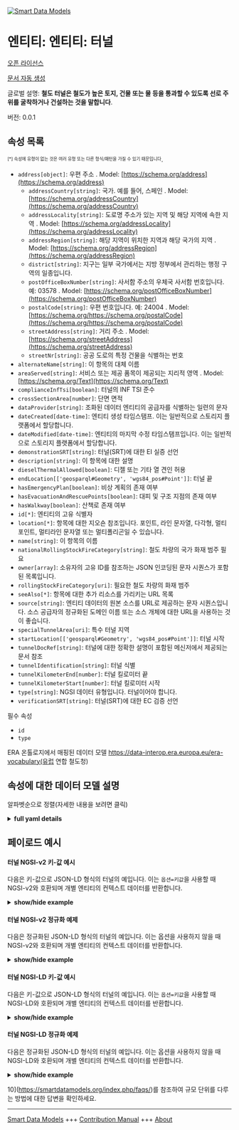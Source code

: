 <!-- 10-Header -->
    
[![Smart Data Models](https://smartdatamodels.org/wp-content/uploads/2022/01/SmartDataModels_logo.png "Logo")](https://smartdatamodels.org)    

엔티티: 엔티티: 터널    
============
<!-- /10-Header -->
    
<!-- 15-License -->
    

[오픈 라이선스](https://github.com/smart-data-models//dataModel.ERA/blob/master/Tunnel/LICENSE.md)    

[문서 자동 생성](https://docs.google.com/presentation/d/e/2PACX-1vTs-Ng5dIAwkg91oTTUdt8ua7woBXhPnwavZ0FxgR8BsAI_Ek3C5q97Nd94HS8KhP-r_quD4H0fgyt3/pub?start=false&loop=false&delayms=3000#slide=id.gb715ace035_0_60)    
<!-- /15-License -->
    
<!-- 20-Description -->
    

글로벌 설명: **철도 터널은 철도가 높은 토지, 건물 또는 물 등을 통과할 수 있도록 선로 주위를 굴착하거나 건설하는 것을 말합니다**.    

버전: 0.0.1    
<!-- /20-Description -->
    
<!-- 30-PropertiesList -->
    

## 속성 목록    

<sup><sub>[*] 속성에 유형이 없는 것은 여러 유형 또는 다른 형식/패턴을 가질 수 있기 때문입니다</sub></sup>.    
- `address[object]`: 우편 주소  . Model: [https://schema.org/address](https://schema.org/address)
	- `addressCountry[string]`: 국가. 예를 들어, 스페인  . Model: [https://schema.org/addressCountry](https://schema.org/addressCountry)    
	- `addressLocality[string]`: 도로명 주소가 있는 지역 및 해당 지역에 속한 지역  . Model: [https://schema.org/addressLocality](https://schema.org/addressLocality)    
	- `addressRegion[string]`: 해당 지역이 위치한 지역과 해당 국가의 지역  . Model: [https://schema.org/addressRegion](https://schema.org/addressRegion)    
	- `district[string]`: 지구는 일부 국가에서는 지방 정부에서 관리하는 행정 구역의 일종입니다.      
	- `postOfficeBoxNumber[string]`: 사서함 주소의 우체국 사서함 번호입니다. 예: 03578  . Model: [https://schema.org/postOfficeBoxNumber](https://schema.org/postOfficeBoxNumber)    
	- `postalCode[string]`: 우편 번호입니다. 예: 24004  . Model: [https://schema.org/https://schema.org/postalCode](https://schema.org/https://schema.org/postalCode)    
	- `streetAddress[string]`: 거리 주소  . Model: [https://schema.org/streetAddress](https://schema.org/streetAddress)    
	- `streetNr[string]`: 공공 도로의 특정 건물을 식별하는 번호      
- `alternateName[string]`: 이 항목의 대체 이름  
- `areaServed[string]`: 서비스 또는 제공 품목이 제공되는 지리적 영역  . Model: [https://schema.org/Text](https://schema.org/Text)
- `complianceInfTsi[boolean]`: 터널의 INF TSI 준수  
- `crossSectionArea[number]`: 단면 면적  
- `dataProvider[string]`: 조화된 데이터 엔티티의 공급자를 식별하는 일련의 문자  
- `dateCreated[date-time]`: 엔티티 생성 타임스탬프. 이는 일반적으로 스토리지 플랫폼에서 할당합니다.  
- `dateModified[date-time]`: 엔티티의 마지막 수정 타임스탬프입니다. 이는 일반적으로 스토리지 플랫폼에서 할당합니다.  
- `demonstrationSRT[string]`: 터널(SRT)에 대한 EI 실증 선언  
- `description[string]`: 이 항목에 대한 설명  
- `dieselThermalAllowed[boolean]`: 디젤 또는 기타 열 견인 허용  
- `endLocation[['geosparql#Geometry', 'wgs84_pos#Point']]`: 터널 끝  
- `hasEmergencyPlan[boolean]`: 비상 계획의 존재 여부  
- `hasEvacuationAndRescuePoints[boolean]`: 대피 및 구조 지점의 존재 여부  
- `hasWalkway[boolean]`: 산책로 존재 여부  
- `id[*]`: 엔티티의 고유 식별자  
- `location[*]`: 항목에 대한 지오숀 참조입니다. 포인트, 라인 문자열, 다각형, 멀티포인트, 멀티라인 문자열 또는 멀티폴리곤일 수 있습니다.  
- `name[string]`: 이 항목의 이름  
- `nationalRollingStockFireCategory[string]`: 철도 차량의 국가 화재 범주 필요  
- `owner[array]`: 소유자의 고유 ID를 참조하는 JSON 인코딩된 문자 시퀀스가 포함된 목록입니다.  
- `rollingStockFireCategory[uri]`: 필요한 철도 차량의 화재 범주  
- `seeAlso[*]`: 항목에 대한 추가 리소스를 가리키는 URL 목록  
- `source[string]`: 엔티티 데이터의 원본 소스를 URL로 제공하는 문자 시퀀스입니다. 소스 공급자의 정규화된 도메인 이름 또는 소스 개체에 대한 URL을 사용하는 것이 좋습니다.  
- `specialTunnelArea[uri]`: 특수 터널 지역  
- `startLocation[['geosparql#Geometry', 'wgs84_pos#Point']]`: 터널 시작  
- `tunnelDocRef[string]`: 터널에 대한 정확한 설명이 포함된 메신저에서 제공되는 문서 참조  
- `tunnelIdentification[string]`: 터널 식별  
- `tunnelKilometerEnd[number]`: 터널 킬로미터 끝  
- `tunnelKilometerStart[number]`: 터널 킬로미터 시작  
- `type[string]`: NGSI 데이터 유형입니다. 터널이어야 합니다.  
- `verificationSRT[string]`: 터널(SRT)에 대한 EC 검증 선언  
<!-- /30-PropertiesList -->
    
<!-- 35-RequiredProperties -->
    

필수 속성    
- `id`  
- `type`  
<!-- /35-RequiredProperties -->
    
<!-- 40-RequiredProperties -->
    

ERA 온톨로지에서 매핑된 데이터 모델 https://data-interop.era.europa.eu/era-vocabulary(유럽 연합 철도청)    
<!-- /40-RequiredProperties -->
    
<!-- 50-DataModelHeader -->
    

## 속성에 대한 데이터 모델 설명    

알파벳순으로 정렬(자세한 내용을 보려면 클릭)    
<!-- /50-DataModelHeader -->
    
<!-- 60-ModelYaml -->
    
<details><summary><strong>full yaml details</strong></summary>      

```yaml    
Tunnel:      
  description: 'A railway tunnel is an excavation or a construction around the track provided to allow the railway to pass for example higher land, buildings or water.'      
  properties:      
    address:      
      description: The mailing address      
      properties:      
        addressCountry:      
          description: 'The country. For example, Spain'      
          type: string      
          x-ngsi:      
            model: https://schema.org/addressCountry      
            type: Property      
        addressLocality:      
          description: 'The locality in which the street address is, and which is in the region'      
          type: string      
          x-ngsi:      
            model: https://schema.org/addressLocality      
            type: Property      
        addressRegion:      
          description: 'The region in which the locality is, and which is in the country'      
          type: string      
          x-ngsi:      
            model: https://schema.org/addressRegion      
            type: Property      
        district:      
          description: 'A district is a type of administrative division that, in some countries, is managed by the local government'      
          type: string      
          x-ngsi:      
            type: Property      
        postOfficeBoxNumber:      
          description: 'The post office box number for PO box addresses. For example, 03578'      
          type: string      
          x-ngsi:      
            model: https://schema.org/postOfficeBoxNumber      
            type: Property      
        postalCode:      
          description: 'The postal code. For example, 24004'      
          type: string      
          x-ngsi:      
            model: https://schema.org/https://schema.org/postalCode      
            type: Property      
        streetAddress:      
          description: The street address      
          type: string      
          x-ngsi:      
            model: https://schema.org/streetAddress      
            type: Property      
        streetNr:      
          description: Number identifying a specific property on a public street      
          type: string      
          x-ngsi:      
            type: Property      
      type: object      
      x-ngsi:      
        model: https://schema.org/address      
        type: Property      
    alternateName:      
      description: An alternative name for this item      
      type: string      
      x-ngsi:      
        type: Property      
    areaServed:      
      description: The geographic area where a service or offered item is provided      
      type: string      
      x-ngsi:      
        model: https://schema.org/Text      
        type: Property      
    complianceInfTsi:      
      description: Compliance of the tunnel with INF TSI      
      type: boolean      
      x-ngsi:      
        type: Property      
    crossSectionArea:      
      description: Cross section area      
      type: number      
      x-ngsi:      
        type: Property      
    dataProvider:      
      description: A sequence of characters identifying the provider of the harmonised data entity      
      type: string      
      x-ngsi:      
        type: Property      
    dateCreated:      
      description: Entity creation timestamp. This will usually be allocated by the storage platform      
      format: date-time      
      type: string      
      x-ngsi:      
        type: Property      
    dateModified:      
      description: Timestamp of the last modification of the entity. This will usually be allocated by the storage platform      
      format: date-time      
      type: string      
      x-ngsi:      
        type: Property      
    demonstrationSRT:      
      description: EI declaration of demonstration for tunnel (SRT)      
      type: string      
      x-ngsi:      
        type: Property      
    description:      
      description: A description of this item      
      type: string      
      x-ngsi:      
        type: Property      
    dieselThermalAllowed:      
      description: Diesel or other thermal traction allowed      
      type: boolean      
      x-ngsi:      
        type: Property      
    endLocation:      
      description: End of tunnel      
      type:      
        - "geosparql#Geometry"      
        - "wgs84_pos#Point"      
      x-ngsi:      
        type: Relationship      
    hasEmergencyPlan:      
      description: Existence of emergency plan      
      type: boolean      
      x-ngsi:      
        type: Property      
    hasEvacuationAndRescuePoints:      
      description: Existence of evacuation and rescue points      
      type: boolean      
      x-ngsi:      
        type: Property      
    hasWalkway:      
      description: Existence of walkways      
      type: boolean      
      x-ngsi:      
        type: Property      
    id:      
      anyOf:      
        - description: Identifier format of any NGSI entity      
          maxLength: 256      
          minLength: 1      
          pattern: ^[\w\-\.\{\}\$\+\*\[\]`|~^@!,:\\]+$      
          type: string      
          x-ngsi:      
            type: Property      
        - description: Identifier format of any NGSI entity      
          format: uri      
          type: string      
          x-ngsi:      
            type: Property      
      description: Unique identifier of the entity      
      x-ngsi:      
        type: Property      
    location:      
      description: 'Geojson reference to the item. It can be Point, LineString, Polygon, MultiPoint, MultiLineString or MultiPolygon'      
      oneOf:      
        - description: Geojson reference to the item. Point      
          properties:      
            bbox:      
              items:      
                type: number      
              minItems: 4      
              type: array      
            coordinates:      
              items:      
                type: number      
              minItems: 2      
              type: array      
            type:      
              enum:      
                - Point      
              type: string      
          required:      
            - type      
            - coordinates      
          title: GeoJSON Point      
          type: object      
          x-ngsi:      
            type: GeoProperty      
        - description: Geojson reference to the item. LineString      
          properties:      
            bbox:      
              items:      
                type: number      
              minItems: 4      
              type: array      
            coordinates:      
              items:      
                items:      
                  type: number      
                minItems: 2      
                type: array      
              minItems: 2      
              type: array      
            type:      
              enum:      
                - LineString      
              type: string      
          required:      
            - type      
            - coordinates      
          title: GeoJSON LineString      
          type: object      
          x-ngsi:      
            type: GeoProperty      
        - description: Geojson reference to the item. Polygon      
          properties:      
            bbox:      
              items:      
                type: number      
              minItems: 4      
              type: array      
            coordinates:      
              items:      
                items:      
                  items:      
                    type: number      
                  minItems: 2      
                  type: array      
                minItems: 4      
                type: array      
              type: array      
            type:      
              enum:      
                - Polygon      
              type: string      
          required:      
            - type      
            - coordinates      
          title: GeoJSON Polygon      
          type: object      
          x-ngsi:      
            type: GeoProperty      
        - description: Geojson reference to the item. MultiPoint      
          properties:      
            bbox:      
              items:      
                type: number      
              minItems: 4      
              type: array      
            coordinates:      
              items:      
                items:      
                  type: number      
                minItems: 2      
                type: array      
              type: array      
            type:      
              enum:      
                - MultiPoint      
              type: string      
          required:      
            - type      
            - coordinates      
          title: GeoJSON MultiPoint      
          type: object      
          x-ngsi:      
            type: GeoProperty      
        - description: Geojson reference to the item. MultiLineString      
          properties:      
            bbox:      
              items:      
                type: number      
              minItems: 4      
              type: array      
            coordinates:      
              items:      
                items:      
                  items:      
                    type: number      
                  minItems: 2      
                  type: array      
                minItems: 2      
                type: array      
              type: array      
            type:      
              enum:      
                - MultiLineString      
              type: string      
          required:      
            - type      
            - coordinates      
          title: GeoJSON MultiLineString      
          type: object      
          x-ngsi:      
            type: GeoProperty      
        - description: Geojson reference to the item. MultiLineString      
          properties:      
            bbox:      
              items:      
                type: number      
              minItems: 4      
              type: array      
            coordinates:      
              items:      
                items:      
                  items:      
                    items:      
                      type: number      
                    minItems: 2      
                    type: array      
                  minItems: 4      
                  type: array      
                type: array      
              type: array      
            type:      
              enum:      
                - MultiPolygon      
              type: string      
          required:      
            - type      
            - coordinates      
          title: GeoJSON MultiPolygon      
          type: object      
          x-ngsi:      
            type: GeoProperty      
      x-ngsi:      
        type: GeoProperty      
    name:      
      description: The name of this item      
      type: string      
      x-ngsi:      
        type: Property      
    nationalRollingStockFireCategory:      
      description: National fire category of rolling stock required      
      type: string      
      x-ngsi:      
        type: Property      
    owner:      
      description: A List containing a JSON encoded sequence of characters referencing the unique Ids of the owner(s)      
      items:      
        anyOf:      
          - description: Identifier format of any NGSI entity      
            maxLength: 256      
            minLength: 1      
            pattern: ^[\w\-\.\{\}\$\+\*\[\]`|~^@!,:\\]+$      
            type: string      
            x-ngsi:      
              type: Property      
          - description: Identifier format of any NGSI entity      
            format: uri      
            type: string      
            x-ngsi:      
              type: Property      
        description: Unique identifier of the entity      
        x-ngsi:      
          type: Property      
      type: array      
      x-ngsi:      
        type: Property      
    rollingStockFireCategory:      
      description: Fire category of rolling stock required      
      format: uri      
      type: string      
      x-ngsi:      
        type: Relationship      
    seeAlso:      
      description: list of uri pointing to additional resources about the item      
      oneOf:      
        - items:      
            format: uri      
            type: string      
          minItems: 1      
          type: array      
        - format: uri      
          type: string      
      x-ngsi:      
        type: Property      
    source:      
      description: 'A sequence of characters giving the original source of the entity data as a URL. Recommended to be the fully qualified domain name of the source provider, or the URL to the source object'      
      type: string      
      x-ngsi:      
        type: Property      
    specialTunnelArea:      
      description: Special tunnel area      
      format: uri      
      type: string      
      x-ngsi:      
        type: Relationship      
    startLocation:      
      description: Start of tunnel      
      type:      
        - "geosparql#Geometry"      
        - "wgs84_pos#Point"      
      x-ngsi:      
        type: Relationship      
    tunnelDocRef:      
      description: Reference to a document available from the IM with precise description of the tunnel      
      type: string      
      x-ngsi:      
        type: Property      
    tunnelIdentification:      
      description: Tunnel identification      
      type: string      
      x-ngsi:      
        type: Property      
    tunnelKilometerEnd:      
      description: Tunnel kilometer end      
      type: number      
      x-ngsi:      
        type: Property      
    tunnelKilometerStart:      
      description: Tunnel kilometer start      
      type: number      
      x-ngsi:      
        type: Property      
    type:      
      description: NGSI data type. It has to be Tunnel      
      enum:      
        - Tunnel      
      type: string      
      x-ngsi:      
        type: Property      
    verificationSRT:      
      description: EC declaration of verification for tunnel (SRT)      
      type: string      
      x-ngsi:      
        type: Property      
  required:      
    - id      
    - type      
  type: object      
  x-derived-from: http://data.europa.eu/949/Tunnel      
  x-disclaimer: 'Redistribution and use in source and binary forms, with or without modification, are permitted  provided that the license conditions are met. Copyleft (c) 2023 Contributors to Smart Data Models Program'      
  x-license-url: https://github.com/smart-data-models/dataModel.ERA/blob/master/Tunnel/LICENSE.md      
  x-model-schema: https://smart-data-models.github.io/dataModel.ERA/Certificate/schema.json      
  x-model-tags: 'ERA vocabulary, railway, train'      
  x-version: 0.0.1      
```    
</details>      
<!-- /60-ModelYaml -->
    
<!-- 70-MiddleNotes -->
    
<!-- /70-MiddleNotes -->
    
<!-- 80-Examples -->
    

## 페이로드 예시    

#### 터널 NGSI-v2 키-값 예시    

다음은 키-값으로 JSON-LD 형식의 터널의 예입니다. 이는 `옵션=키값`을 사용할 때 NGSI-v2와 호환되며 개별 엔티티의 컨텍스트 데이터를 반환합니다.    
<details><summary><strong>show/hide example</strong></summary>      

```json  

{  
  "id": "urn:ngsi-ld:Tunnel:id:LHUX:38737711",  
  "dateCreated": "1993-07-30T17:21:52Z",  
  "dateModified": "1993-08-21T03:30:26Z",  
  "source": "Arrive goal matter bank next.",  
  "name": "Open happen water without bring type.",  
  "alternateName": "Not strategy respond sign hospital pull under budget. Type Democrat product. Guess some campaign people according.",  
  "description": "Vote site huge everybody save stuff fall. Stock natural probably true project else mouth skill. Reveal buil",  
  "dataProvider": "Moment where many forward wrong western season. Blood clearly daughter computer prove military.",  
  "owner": [  
    "urn:ngsi-ld:Tunnel:items:FLGJ:73287977",  
    "urn:ngsi-ld:Tunnel:items:KDIS:91192246"  
  ],  
  "seeAlso": [  
    "urn:ngsi-ld:Tunnel:items:VMTM:63360939"  
  ],  
  "location": {  
    "type": "Point",  
    "coordinates": [  
      31.3980825,  
      74.021124  
    ]  
  },  
  "address": {  
    "streetAddress": "Foot stock case full according. Interesting record boy yeah.",  
    "addressLocality": "Then itself if owner across stage. Star hard blood fish thing rad",  
    "addressRegion": "Green customer when such heart make year cell. Toward military fight task. Without true drive still recently culture culture.",  
    "addressCountry": "Wait family smile remain. Report home media kind item assume.",  
    "postalCode": "Nature news stop total. Student measure hair century.",  
    "postOfficeBoxNumber": "Door message care security sound artist leave. Successful kid believe yoursel",  
    "streetNr": "According wor",  
    "district": "Eye reality attorney surface argue though ever. Herself usually in police according order degree. Production write back wear green forward."  
  },  
  "areaServed": "Range these design. Tv take understand first campaign natural century.",  
  "type": "Tunnel",  
  "complianceInfTsi": false,  
  "crossSectionArea": 864,  
  "demonstrationSRT": "American whole magazine truth ",  
  "dieselThermalAllowed": true,  
  "hasEmergencyPlan": true,  
  "hasEvacuationAndRescuePoints": false,  
  "hasWalkway": false,  
  "nationalRollingStockFireCategory": "Government first policy daughter. Local tend employee source nature add rest. Report size personal partner stock four.",  
  "tunnelDocRef": "Course nothing draw whose. Language ball f",  
  "tunnelIdentification": "Onto knowledge other his offer face country. Almost wonder employee attorney. Theory type successful together. Raise study modern mi",  
  "tunnelKilometerEnd": 954.8,  
  "tunnelKilometerStart": 16.2,  
  "verificationSRT": "Change remain fly reach detail rule church.",  
  "endLocation": "urn:ngsi-ld:Tunnel:endLocation:ZSDZ:47247488",  
  "rollingStockFireCategory": "urn:ngsi-ld:Tunnel:rollingStockFireCategory:HWDR:37365505",  
  "specialTunnelArea": "urn:ngsi-ld:Tunnel:specialTunnelArea:MEMD:08918829",  
  "startLocation": "urn:ngsi-ld:Tunnel:startLocation:ZKRP:09411129",  
  "@contex": [  
    "https://raw.githubusercontent.com/smart-data-models/dataModel.ERA/master/context.jsonld"  
  ]  
}  
```  
</details>    

#### 터널 NGSI-v2 정규화 예제    

다음은 정규화된 JSON-LD 형식의 터널의 예입니다. 이는 옵션을 사용하지 않을 때 NGSI-v2와 호환되며 개별 엔티티의 컨텍스트 데이터를 반환합니다.    
<details><summary><strong>show/hide example</strong></summary>      

```json  

{  
  "id": "urn:ngsi-ld:Tunnel:id:LHUX:38737711",  
  "dateCreated": {  
    "type": "DateTime",  
    "value": "1993-07-30T17:21:52Z"  
  },  
  "dateModified": {  
    "type": "DateTime",  
    "value": "1993-08-21T03:30:26Z"  
  },  
  "source": {  
    "type": "Text",  
    "value": "Arrive goal matter bank next."  
  },  
  "name": {  
    "type": "Text",  
    "value": "Open happen water without bring type."  
  },  
  "alternateName": {  
    "type": "Text",  
    "value": "Not strategy respond sign hospital pull under budget. Type Democrat product. Guess some campaign people according."  
  },  
  "description": {  
    "type": "Text",  
    "value": "Vote site huge everybody save stuff fall. Stock natural probably true project else mouth skill. Reveal buil"  
  },  
  "dataProvider": {  
    "type": "Text",  
    "value": "Moment where many forward wrong western season. Blood clearly daughter computer prove military."  
  },  
  "owner": {  
    "type": "StructuredValue",  
    "value": [  
      "urn:ngsi-ld:Tunnel:items:FLGJ:73287977",  
      "urn:ngsi-ld:Tunnel:items:KDIS:91192246"  
    ]  
  },  
  "seeAlso": {  
    "type": "StructuredValue",  
    "value": [  
      "urn:ngsi-ld:Tunnel:items:VMTM:63360939"  
    ]  
  },  
  "location": {  
    "type": "geo:json",  
    "value": {  
      "type": "Point",  
      "coordinates": {  
        "type": "StructuredValue",  
        "value": [  
          31.3980825,  
          74.021124  
        ]  
      }  
    }  
  },  
  "address": {  
    "type": "StructuredValue",  
    "value": {  
      "streetAddress": {  
        "type": "Text",  
        "value": "Foot stock case full according. Interesting record boy yeah."  
      },  
      "addressLocality": {  
        "type": "Text",  
        "value": "Then itself if owner across stage. Star hard blood fish thing rad"  
      },  
      "addressRegion": {  
        "type": "Text",  
        "value": "Green customer when such heart make year cell. Toward military fight task. Without true drive still recently culture culture."  
      },  
      "addressCountry": {  
        "type": "Text",  
        "value": "Wait family smile remain. Report home media kind item assume."  
      },  
      "postalCode": {  
        "type": "Text",  
        "value": "Nature news stop total. Student measure hair century."  
      },  
      "postOfficeBoxNumber": {  
        "type": "Text",  
        "value": "Door message care security sound artist leave. Successful kid believe yoursel"  
      },  
      "streetNr": {  
        "type": "Text",  
        "value": "According wor"  
      },  
      "district": {  
        "type": "Text",  
        "value": "Eye reality attorney surface argue though ever. Herself usually in police according order degree. Production write back wear green forward."  
      }  
    }  
  },  
  "areaServed": {  
    "type": "Text",  
    "value": "Range these design. Tv take understand first campaign natural century."  
  },  
  "type": "Tunnel",  
  "complianceInfTsi": {  
    "type": "Boolean",  
    "value": false  
  },  
  "crossSectionArea": {  
    "type": "Number",  
    "value": 864  
  },  
  "demonstrationSRT": {  
    "type": "Text",  
    "value": "American whole magazine truth "  
  },  
  "dieselThermalAllowed": {  
    "type": "Boolean",  
    "value": true  
  },  
  "hasEmergencyPlan": {  
    "type": "Boolean",  
    "value": true  
  },  
  "hasEvacuationAndRescuePoints": {  
    "type": "Boolean",  
    "value": false  
  },  
  "hasWalkway": {  
    "type": "Boolean",  
    "value": false  
  },  
  "nationalRollingStockFireCategory": {  
    "type": "Text",  
    "value": "Government first policy daughter. Local tend employee source nature add rest. Report size personal partner stock four."  
  },  
  "tunnelDocRef": {  
    "type": "Text",  
    "value": "Course nothing draw whose. Language ball f"  
  },  
  "tunnelIdentification": {  
    "type": "Text",  
    "value": "Onto knowledge other his offer face country. Almost wonder employee attorney. Theory type successful together. Raise study modern mi"  
  },  
  "tunnelKilometerEnd": {  
    "type": "Number",  
    "value": 954.8  
  },  
  "tunnelKilometerStart": {  
    "type": "Number",  
    "value": 16.2  
  },  
  "verificationSRT": {  
    "type": "Text",  
    "value": "Change remain fly reach detail rule church."  
  },  
  "endLocation": {  
    "type": "Text",  
    "value": "urn:ngsi-ld:Tunnel:endLocation:ZSDZ:47247488"  
  },  
  "rollingStockFireCategory": {  
    "type": "Text",  
    "value": "urn:ngsi-ld:Tunnel:rollingStockFireCategory:HWDR:37365505"  
  },  
  "specialTunnelArea": {  
    "type": "Text",  
    "value": "urn:ngsi-ld:Tunnel:specialTunnelArea:MEMD:08918829"  
  },  
  "startLocation": {  
    "type": "Text",  
    "value": "urn:ngsi-ld:Tunnel:startLocation:ZKRP:09411129"  
  }  
}  
```  
</details>    

#### 터널 NGSI-LD 키-값 예시    

다음은 키-값으로 JSON-LD 형식의 터널의 예입니다. 이는 `옵션=키값`을 사용할 때 NGSI-LD와 호환되며 개별 엔티티의 컨텍스트 데이터를 반환합니다.    
<details><summary><strong>show/hide example</strong></summary>      

```json  

{  
  "id": "urn:ngsi-ld:Tunnel:id:LHUX:38737711",  
  "dateCreated": "1993-07-30T17:21:52Z",  
  "dateModified": "1993-08-21T03:30:26Z",  
  "source": "Arrive goal matter bank next.",  
  "name": "Open happen water without bring type.",  
  "alternateName": "Not strategy respond sign hospital pull under budget. Type Democrat product. Guess some campaign people according.",  
  "description": "Vote site huge everybody save stuff fall. Stock natural probably true project else mouth skill. Reveal buil",  
  "dataProvider": "Moment where many forward wrong western season. Blood clearly daughter computer prove military.",  
  "owner": [  
    "urn:ngsi-ld:Tunnel:items:FLGJ:73287977",  
    "urn:ngsi-ld:Tunnel:items:KDIS:91192246"  
  ],  
  "seeAlso": [  
    "urn:ngsi-ld:Tunnel:items:VMTM:63360939"  
  ],  
  "location": {  
    "type": "Point",  
    "coordinates": [  
      31.3980825,  
      74.021124  
    ]  
  },  
  "address": {  
    "streetAddress": "Foot stock case full according. Interesting record boy yeah.",  
    "addressLocality": "Then itself if owner across stage. Star hard blood fish thing rad",  
    "addressRegion": "Green customer when such heart make year cell. Toward military fight task. Without true drive still recently culture culture.",  
    "addressCountry": "Wait family smile remain. Report home media kind item assume.",  
    "postalCode": "Nature news stop total. Student measure hair century.",  
    "postOfficeBoxNumber": "Door message care security sound artist leave. Successful kid believe yoursel",  
    "streetNr": "According wor",  
    "district": "Eye reality attorney surface argue though ever. Herself usually in police according order degree. Production write back wear green forward."  
  },  
  "areaServed": "Range these design. Tv take understand first campaign natural century.",  
  "type": "Tunnel",  
  "complianceInfTsi": false,  
  "crossSectionArea": 864,  
  "demonstrationSRT": "American whole magazine truth ",  
  "dieselThermalAllowed": true,  
  "hasEmergencyPlan": true,  
  "hasEvacuationAndRescuePoints": false,  
  "hasWalkway": false,  
  "nationalRollingStockFireCategory": "Government first policy daughter. Local tend employee source nature add rest. Report size personal partner stock four.",  
  "tunnelDocRef": "Course nothing draw whose. Language ball f",  
  "tunnelIdentification": "Onto knowledge other his offer face country. Almost wonder employee attorney. Theory type successful together. Raise study modern mi",  
  "tunnelKilometerEnd": 954.8,  
  "tunnelKilometerStart": 16.2,  
  "verificationSRT": "Change remain fly reach detail rule church.",  
  "endLocation": "urn:ngsi-ld:Tunnel:endLocation:ZSDZ:47247488",  
  "rollingStockFireCategory": "urn:ngsi-ld:Tunnel:rollingStockFireCategory:HWDR:37365505",  
  "specialTunnelArea": "urn:ngsi-ld:Tunnel:specialTunnelArea:MEMD:08918829",  
  "startLocation": "urn:ngsi-ld:Tunnel:startLocation:ZKRP:09411129",  
  "@context": [  
    "https://smartdatamodels.org/context.jsonld"  
  ],  
  "@contex": [  
    "https://raw.githubusercontent.com/smart-data-models/dataModel.ERA/master/context.jsonld"  
  ]  
}  
```  
</details>    

#### 터널 NGSI-LD 정규화 예제    

다음은 정규화된 JSON-LD 형식의 터널의 예입니다. 이는 옵션을 사용하지 않을 때 NGSI-LD와 호환되며 개별 엔티티의 컨텍스트 데이터를 반환합니다.    
<details><summary><strong>show/hide example</strong></summary>      

```json  

{  
  "id": "urn:ngsi-ld:Tunnel:id:YMRP:29425393",  
  "dateCreated": {  
    "type": "Property",  
    "value": {  
      "@type": "DateTime",  
      "@value": "1970-10-12T15:22:01Z"  
    }  
  },  
  "dateModified": {  
    "type": "Property",  
    "value": {  
      "@type": "DateTime",  
      "@value": "2000-08-21T06:04:12Z"  
    }  
  },  
  "source": {  
    "type": "Property",  
    "value": "Prevent before forget ask successful. Identify strategy character answer."  
  },  
  "name": {  
    "type": "Property",  
    "value": "Modern us visit money. Experience yourself life home section may bar discover. How without suggest"  
  },  
  "alternateName": {  
    "type": "Property",  
    "value": "Outside gas admit age. War remember effort lose throughout single possible. Image perhaps floor style me."  
  },  
  "description": {  
    "type": "Property",  
    "value": ""  
  },  
  "dataProvider": {  
    "type": "Property",  
    "value": "Across employee usually avoid police my. Third today run discuss night major now itself. American bring here sea money s"  
  },  
  "owner": {  
    "type": "Property",  
    "value": [  
      "urn:ngsi-ld:Tunnel:items:EHZA:05225209",  
      "urn:ngsi-ld:Tunnel:items:CCXR:67610141"  
    ]  
  },  
  "seeAlso": {  
    "type": "Property",  
    "value": [  
      "urn:ngsi-ld:Tunnel:items:ICRE:18932978"  
    ]  
  },  
  "location": {  
    "type": "Property",  
    "value": {  
      "type": "Point",  
      "coordinates": [  
        -46.185967,  
        147.441006  
      ]  
    }  
  },  
  "address": {  
    "type": "Property",  
    "value": {  
      "streetAddress": "Six throw concern day order knowledge. And director then begin federal old above.",  
      "addressLocality": "Once human computer same leader. Federal prepare adult partner light amount. Direction my bag",  
      "addressRegion": "Prevent author allow candidate. Run beautiful rise suddenly current resource. Talk decade her both professor manage interview.",  
      "addressCountry": "Executive seek source southern item. Easy cause together foreign.",  
      "postalCode": "Energy notice hundred then. Certain human parent none suggest like which.",  
      "postOfficeBoxNumber": "Outside miss region. Letter standard coach call leave dark leg. Official fire generation table everyone.",  
      "streetNr": "Nature tough walk number. Fund address name.",  
      "district": "Production life me position type. While miss check purpose major oil including."  
    }  
  },  
  "areaServed": {  
    "type": "Property",  
    "value": "Mission news student your. Late enjoy figure physical."  
  },  
  "type": "Tunnel",  
  "complianceInfTsi": {  
    "type": "Property",  
    "value": true  
  },  
  "crossSectionArea": {  
    "type": "Property",  
    "value": 753  
  },  
  "demonstrationSRT": {  
    "type": "Property",  
    "value": "Computer fire say hotel though ef"  
  },  
  "dieselThermalAllowed": {  
    "type": "Property",  
    "value": true  
  },  
  "hasEmergencyPlan": {  
    "type": "Property",  
    "value": true  
  },  
  "hasEvacuationAndRescuePoints": {  
    "type": "Property",  
    "value": true  
  },  
  "hasWalkway": {  
    "type": "Property",  
    "value": true  
  },  
  "nationalRollingStockFireCategory": {  
    "type": "Property",  
    "value": "Safe cost just force business career save. Will act raise according method customer share."  
  },  
  "tunnelDocRef": {  
    "type": "Property",  
    "value": "Floor campaign later bar performance. Pay scientist senior girl. T"  
  },  
  "tunnelIdentification": {  
    "type": "Property",  
    "value": "Kid who detail look bad. Certainly environmental politics. Local serious take along occur."  
  },  
  "tunnelKilometerEnd": {  
    "type": "Property",  
    "value": 986.2  
  },  
  "tunnelKilometerStart": {  
    "type": "Property",  
    "value": 714.8  
  },  
  "verificationSRT": {  
    "type": "Property",  
    "value": "Final light treat against enter especially. Energy compare week performance table. Conference front team late once wind."  
  },  
  "endLocation": {  
    "type": "Relationship",  
    "object": "urn:ngsi-ld:Tunnel:endLocation:WRDQ:94614100"  
  },  
  "rollingStockFireCategory": {  
    "type": "Relationship",  
    "object": "urn:ngsi-ld:Tunnel:rollingStockFireCategory:IAAZ:08611397"  
  },  
  "specialTunnelArea": {  
    "type": "Relationship",  
    "object": "urn:ngsi-ld:Tunnel:specialTunnelArea:VINZ:05152325"  
  },  
  "startLocation": {  
    "type": "Relationship",  
    "object": "urn:ngsi-ld:Tunnel:startLocation:UCYY:96379223"  
  },  
  "@context": [  
    "https://smartdatamodels.org/context.jsonld"  
  ],  
  "@contex": [  
    "https://raw.githubusercontent.com/smart-data-models/dataModel.ERA/master/context.jsonld"  
  ]  
}  
```  
</details><!-- /80-Examples -->
    
<!-- 90-FooterNotes -->
    
<!-- /90-FooterNotes -->
    
<!-- 95-Units -->
    

10](https://smartdatamodels.org/index.php/faqs/)를 참조하여 규모 단위를 다루는 방법에 대한 답변을 확인하세요.    
<!-- /95-Units -->
    
<!-- 97-LastFooter -->
    
---    

[Smart Data Models](https://smartdatamodels.org) +++ [Contribution Manual](https://bit.ly/contribution_manual) +++ [About](https://bit.ly/Introduction_SDM)<!-- /97-LastFooter -->
    
